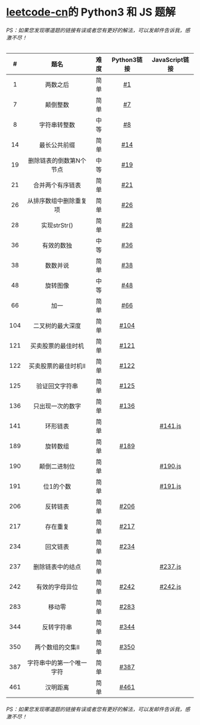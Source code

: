 # [leetcode-cn](https://leetcode-cn.com)的 Python3 和 JS 题解

###### PS：如果您发现哪道题的链接有误或者您有更好的解法，可以发邮件告诉我，感激不尽！


| #    | 题名 | 难度 | Python3链接 | JavaScript链接 |
| :----: | :----: | :----: | :----: | :----: |
| 1 | 两数之后 | 简单 | [#1](sources/1.py) |  |
| 7 | 颠倒整数 | 简单 | [#7](sources/7.py) |  |
| 8 | 字符串转整数 | 中等 | [#8](sources/8.py) | |
| 14 | 最长公共前缀 | 简单 | [#14](sources/14.py) | |
| 19 | 删除链表的倒数第N个节点 | 中等 | [#19](sources/19.py) | |
| 21 | 合并两个有序链表 | 简单 | [#21](sources/21.py) | |
| 26 | 从排序数组中删除重复项 | 简单 | [#26](sources/26.py) |  |
| 28 | 实现strStr() | 简单 | [#28](sources/28.py) | |
| 36 | 有效的数独 | 中等 | [#36](sources/36.py) |  |
| 38 | 数数并说 | 简单 | [#38](sources/38.py) | |
| 48 | 旋转图像 | 中等 | [#48](sources/48.py) |  |
| 66 | 加一 | 简单 | [#66](sources/66.py) |  |
| 104 | 二叉树的最大深度 | 简单 | [#104](sources/104.py) | |
| 121 | 买卖股票的最佳时机 | 简单 | [#121](sources/121.py) |  |
| 122 | 买卖股票的最佳时机II | 简单 | [#122](sources/122.py) |  |
| 125 | 验证回文字符串 | 简单 | [#125](sources/125.py) | |
| 136 | 只出现一次的数字 | 简单 | [#136](sources/136.py) |  |
| 141 | 环形链表 | 简单 |  | [#141.js](sources/141.js) |
| 189 | 旋转数组 | 简单 | [#189](sources/189.py) |  |
| 190 | 颠倒二进制位 | 简单 |  | [#190.js](sources/190.js) |
| 191 | 位1的个数 | 简单 | | [#191.js](sources/191.js) |
| 206 | 反转链表 | 简单 | [#206](sources/206.py) |  |
| 217 | 存在重复 | 简单 | [#217](sources/217.py) |  |
| 234 | 回文链表 | 简单 | [#234](sources/234.py) | |
| 237 | 删除链表中的结点 | 简单 |  | [#237.js](sources/237.js) |
| 242 | 有效的字母异位 | 简单 | [#242](sources/242.py) | [#242.js](sources/242.js) |
| 283 | 移动零 | 简单 | [#283](sources/283.py) |  |
| 344 | 反转字符串 | 简单 | [#344](sources/344.py) |  |
| 350 | 两个数组的交集II | 简单 | [#350](sources/350.py) |  |
| 387 | 字符串中的第一个唯一字符 | 简单 | [#387](sources/387.py) |  |
| 461 | 汉明距离 | 简单 | [#461](sources/461.py) | |

###### PS：如果您发现哪道题的链接有误或者您有更好的解法，可以发邮件告诉我，感激不尽！